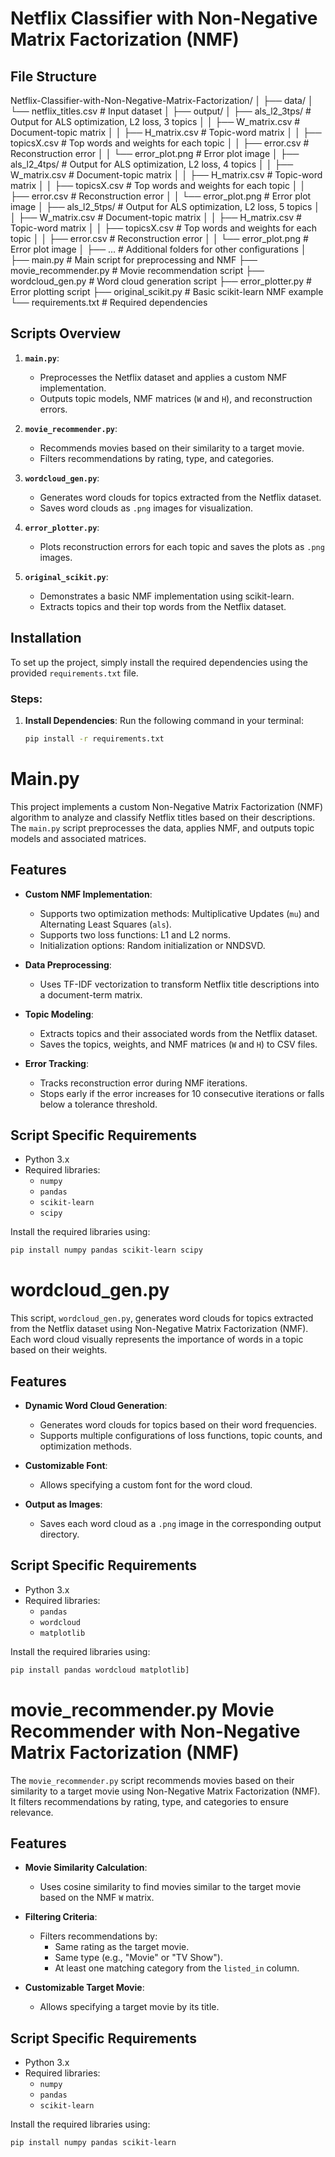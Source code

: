 # Netflix Classifier with Non-Negative Matrix Factorization (NMF)

## File Structure

Netflix-Classifier-with-Non-Negative-Matrix-Factorization/
│
├── data/
│   └── netflix_titles.csv       # Input dataset
│
├── output/
│     ├── als_l2_3tps/             # Output for ALS optimization, L2 loss, 3 topics
│     │   ├── W_matrix.csv         # Document-topic matrix
│     │   ├── H_matrix.csv         # Topic-word matrix
│     │   ├── topicsX.csv          # Top words and weights for each topic
│     │   ├── error.csv            # Reconstruction error
│     │   └── error_plot.png       # Error plot image
│     ├── als_l2_4tps/             # Output for ALS optimization, L2 loss, 4 topics
│     │   ├── W_matrix.csv         # Document-topic matrix
│     │   ├── H_matrix.csv         # Topic-word matrix
│     │   ├── topicsX.csv          # Top words and weights for each topic
│     │   ├── error.csv            # Reconstruction error
│     │   └── error_plot.png       # Error plot image
│     ├── als_l2_5tps/             # Output for ALS optimization, L2 loss, 5 topics
│     │   ├── W_matrix.csv         # Document-topic matrix
│     │   ├── H_matrix.csv         # Topic-word matrix
│     │   ├── topicsX.csv          # Top words and weights for each topic
│     │   ├── error.csv            # Reconstruction error
│     │   └── error_plot.png       # Error plot image
│     ├── ...                      # Additional folders for other configurations
│
├── main.py                      # Main script for preprocessing and NMF
├── movie_recommender.py          # Movie recommendation script
├── wordcloud_gen.py              # Word cloud generation script
├── error_plotter.py              # Error plotting script
├── original_scikit.py            # Basic scikit-learn NMF example
└── requirements.txt              # Required dependencies

## Scripts Overview

1. **`main.py`**:
   - Preprocesses the Netflix dataset and applies a custom NMF implementation.
   - Outputs topic models, NMF matrices (`W` and `H`), and reconstruction errors.

2. **`movie_recommender.py`**:
   - Recommends movies based on their similarity to a target movie.
   - Filters recommendations by rating, type, and categories.

3. **`wordcloud_gen.py`**:
   - Generates word clouds for topics extracted from the Netflix dataset.
   - Saves word clouds as `.png` images for visualization.

4. **`error_plotter.py`**:
   - Plots reconstruction errors for each topic and saves the plots as `.png` images.

5. **`original_scikit.py`**:
   - Demonstrates a basic NMF implementation using scikit-learn.
   - Extracts topics and their top words from the Netflix dataset.


## Installation

To set up the project, simply install the required dependencies using the provided `requirements.txt` file.

### Steps:

1. **Install Dependencies**:
   Run the following command in your terminal:
   ```bash
   pip install -r requirements.txt
   ```
# Main.py
This project implements a custom Non-Negative Matrix Factorization (NMF) algorithm to analyze and classify Netflix titles based on their descriptions. The `main.py` script preprocesses the data, applies NMF, and outputs topic models and associated matrices.

## Features

- **Custom NMF Implementation**:
  - Supports two optimization methods: Multiplicative Updates (`mu`) and Alternating Least Squares (`als`).
  - Supports two loss functions: L1 and L2 norms.
  - Initialization options: Random initialization or NNDSVD.

- **Data Preprocessing**:
  - Uses TF-IDF vectorization to transform Netflix title descriptions into a document-term matrix.

- **Topic Modeling**:
  - Extracts topics and their associated words from the Netflix dataset.
  - Saves the topics, weights, and NMF matrices (`W` and `H`) to CSV files.

- **Error Tracking**:
  - Tracks reconstruction error during NMF iterations.
  - Stops early if the error increases for 10 consecutive iterations or falls below a tolerance threshold.

## Script Specific Requirements

- Python 3.x
- Required libraries:
  - `numpy`
  - `pandas`
  - `scikit-learn`
  - `scipy`

Install the required libraries using:
```bash
pip install numpy pandas scikit-learn scipy
```

# wordcloud_gen.py

This script, `wordcloud_gen.py`, generates word clouds for topics extracted from the Netflix dataset using Non-Negative Matrix Factorization (NMF). Each word cloud visually represents the importance of words in a topic based on their weights.

## Features

- **Dynamic Word Cloud Generation**:
  - Generates word clouds for topics based on their word frequencies.
  - Supports multiple configurations of loss functions, topic counts, and optimization methods.

- **Customizable Font**:
  - Allows specifying a custom font for the word cloud.

- **Output as Images**:
  - Saves each word cloud as a `.png` image in the corresponding output directory.

## Script Specific Requirements

- Python 3.x
- Required libraries:
  - `pandas`
  - `wordcloud`
  - `matplotlib`

Install the required libraries using:
```bash
pip install pandas wordcloud matplotlib]
```
# movie_recommender.py Movie Recommender with Non-Negative Matrix Factorization (NMF)

The `movie_recommender.py` script recommends movies based on their similarity to a target movie using Non-Negative Matrix Factorization (NMF). It filters recommendations by rating, type, and categories to ensure relevance.

## Features

- **Movie Similarity Calculation**:
  - Uses cosine similarity to find movies similar to the target movie based on the NMF `W` matrix.

- **Filtering Criteria**:
  - Filters recommendations by:
    - Same rating as the target movie.
    - Same type (e.g., "Movie" or "TV Show").
    - At least one matching category from the `listed_in` column.

- **Customizable Target Movie**:
  - Allows specifying a target movie by its title.

## Script Specific Requirements

- Python 3.x
- Required libraries:
  - `numpy`
  - `pandas`
  - `scikit-learn`

Install the required libraries using:
```bash
pip install numpy pandas scikit-learn
```
